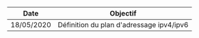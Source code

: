 | Date | Objectif | 
|----------|:-------------:| 
| 18/05/2020| Définition du plan d'adressage ipv4/ipv6 |
